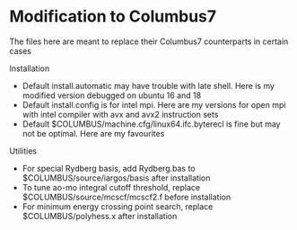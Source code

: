 # Modification to Columbus7
The files here are meant to replace their Columbus7 counterparts in certain cases

Installation
* Default install.automatic may have trouble with late shell. Here is my modified version debugged on ubuntu 16 and 18
* Default install.config is for intel mpi. Here are my versions for open mpi with intel compiler with avx and avx2 instruction sets
* Default $COLUMBUS/machine.cfg/linux64.ifc.byterecl is fine but may not be optimal. Here are my favourites

Utilities
* For special Rydberg basis, add Rydberg.bas to $COLUMBUS/source/iargos/basis after installation
* To tune ao-mo integral cutoff threshold, replace $COLUMBUS/source/mcscf/mcscf2.f before installation
* For minimum energy crossing point search, replace $COLUMBUS/polyhess.x after installation
